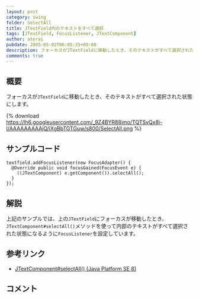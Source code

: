 ```yaml
---
layout: post
category: swing
folder: SelectAll
title: JTextField内のテキストをすべて選択
tags: [JTextField, FocusListener, JTextComponent]
author: aterai
pubdate: 2005-05-02T06:05:25+09:00
description: フォーカスがJTextFieldに移動したとき、そのテキストがすべて選択された状態にします。
comments: true
---
```

## 概要
フォーカスが`JTextField`に移動したとき、そのテキストがすべて選択された状態にします。

{% download https://lh6.googleusercontent.com/_9Z4BYR88imo/TQTSvQx8j-I/AAAAAAAAAjQ/iXgBbTGTGuw/s800/SelectAll.png %}

## サンプルコード
<pre class="prettyprint"><code>textfield.addFocusListener(new FocusAdapter() {
  @Override public void focusGained(FocusEvent e) {
    ((JTextComponent) e.getComponent()).selectAll();
  }
});
</code></pre>

## 解説
上記のサンプルでは、上の`JTextField`にフォーカスが移動したとき、`JTextComponent#selectAll()`メソッドを使って内部のテキストがすべて選択された状態になるように`FocusListener`を設定しています。

## 参考リンク
- [JTextComponent#selectAll() (Java Platform SE 8)](https://docs.oracle.com/javase/jp/8/docs/api/javax/swing/text/JTextComponent.html#selectAll--)

<!-- dummy comment line for breaking list -->

## コメント
